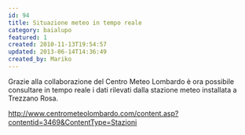```yaml
---
id: 94
title: Situazione meteo in tempo reale
category: baialupo
featured: 1
created: 2010-11-13T19:54:57
updated: 2013-06-14T14:36:49
created_by: Mariko
---
```

<p>
 Grazie alla collaborazione del Centro Meteo Lombardo è ora possibile consultare in tempo reale i dati rilevati dalla stazione meteo installata a Trezzano Rosa.
</p>
<p>
 <a href="http://www.centrometeolombardo.com/content.asp?contentid=3469&amp;ContentType=Stazioni" style="line-height: 1.3em;">
  http://www.centrometeolombardo.com/content.asp?contentid=3469&amp;ContentType=Stazioni
 </a>
</p>
